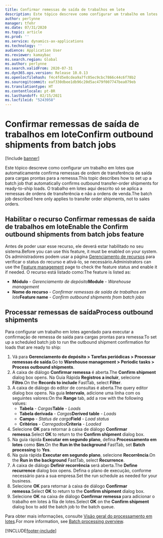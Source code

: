 ```yaml
---
title: Confirmar remessas de saída de trabalhos em lote
description: Este tópico descreve como configurar um trabalho em lotes que automaticamente confirma remessas de ordem de transferência de saída para cargas prontas para a remessa.
author: perlynne
manager: tfehr
ms.date: 07/31/2020
ms.topic: article
ms.prod: ''
ms.service: dynamics-ax-applications
ms.technology: ''
audience: Application User
ms.reviewer: kamaybac
ms.search.region: Global
ms.author: perlynne
ms.search.validFrom: 2020-07-31
ms.dyn365.ops.version: Release 10.0.13
ms.openlocfilehash: f4c4fd5e8cdea9a7fc05ec9cbc7866c44c6f78b2
ms.sourcegitcommit: eaf330dbee1db96c20d5ac479f007747bea079eb
ms.translationtype: HT
ms.contentlocale: pt-BR
ms.lasthandoff: 02/15/2021
ms.locfileid: "5243958"
---
```

# <a name="confirm-outbound-shipments-from-batch-jobs"></a><span data-ttu-id="1c936-103">Confirmar remessas de saída de trabalhos em lote</span><span class="sxs-lookup"><span data-stu-id="1c936-103">Confirm outbound shipments from batch jobs</span></span>

[!include [banner](../includes/banner.md)]

<span data-ttu-id="1c936-104">Este tópico descreve como configurar um trabalho em lotes que automaticamente confirma remessas de ordem de transferência de saída para cargas prontas para a remessa.</span><span class="sxs-lookup"><span data-stu-id="1c936-104">This topic describes how to set up a batch job that automatically confirms outbound transfer-order shipments for ready-to-ship loads.</span></span> <span data-ttu-id="1c936-105">O trabalho em lotes aqui descrito só se aplica a remessas de ordens de transferência e não a ordens de venda.</span><span class="sxs-lookup"><span data-stu-id="1c936-105">The batch job described here only applies to transfer order shipments, not to sales orders.</span></span>

## <a name="enable-the-confirm-outbound-shipments-from-batch-jobs-feature"></a><span data-ttu-id="1c936-106">Habilitar o recurso Confirmar remessas de saída de trabalhos em lote</span><span class="sxs-lookup"><span data-stu-id="1c936-106">Enable the Confirm outbound shipments from batch jobs feature</span></span>

<span data-ttu-id="1c936-107">Antes de poder usar esse recurso, ele deverá estar habilitado no seu sistema.</span><span class="sxs-lookup"><span data-stu-id="1c936-107">Before you can use this feature, it must be enabled on your system.</span></span> <span data-ttu-id="1c936-108">Os administradores podem usar a página [Gerenciamento de recursos](../../fin-ops-core/fin-ops/get-started/feature-management/feature-management-overview.md) para verificar o status do recurso e ativá-lo, se necessário.</span><span class="sxs-lookup"><span data-stu-id="1c936-108">Administrators can use the [Feature management](../../fin-ops-core/fin-ops/get-started/feature-management/feature-management-overview.md) page to check the feature status and enable it if needed.</span></span> <span data-ttu-id="1c936-109">O recurso está listado como:</span><span class="sxs-lookup"><span data-stu-id="1c936-109">The feature is listed as:</span></span>

- <span data-ttu-id="1c936-110">**Módulo** - *Gerenciamento de depósito*</span><span class="sxs-lookup"><span data-stu-id="1c936-110">**Module** - *Warehouse management*</span></span>
- <span data-ttu-id="1c936-111">**Nome do recurso** - *Confirmar remessas de saída de trabalhos em lote*</span><span class="sxs-lookup"><span data-stu-id="1c936-111">**Feature name** - *Confirm outbound shipments from batch jobs*</span></span>

## <a name="process-outbound-shipments"></a><span data-ttu-id="1c936-112">Processar remessas de saída</span><span class="sxs-lookup"><span data-stu-id="1c936-112">Process outbound shipments</span></span>

<span data-ttu-id="1c936-113">Para configurar um trabalho em lotes agendado para executar a confirmação de remessa de saída para cargas prontas para remessa:</span><span class="sxs-lookup"><span data-stu-id="1c936-113">To set up a scheduled batch job to run the outbound shipment confirmation for loads that are ready to ship:</span></span>

1. <span data-ttu-id="1c936-114">Vá para **Gerenciamento de depósito \> Tarefas periódicas \> Processar remessas de saída**.</span><span class="sxs-lookup"><span data-stu-id="1c936-114">Go to **Warehouse management \> Periodic tasks \> Process outbound shipments**.</span></span>
1. <span data-ttu-id="1c936-115">A caixa de diálogo **Confirmar remessa** é aberta.</span><span class="sxs-lookup"><span data-stu-id="1c936-115">The **Confirm shipment** dialog box opens.</span></span> <span data-ttu-id="1c936-116">Na Guia Rápida **Registros a incluir**, selecione **Filtro**.</span><span class="sxs-lookup"><span data-stu-id="1c936-116">On the **Records to include** FastTab, select **Filter**.</span></span>
1. <span data-ttu-id="1c936-117">A caixa de diálogo do editor de consultas é aberta.</span><span class="sxs-lookup"><span data-stu-id="1c936-117">The query editor dialog box opens.</span></span> <span data-ttu-id="1c936-118">Na guia **Intervalo**, adicione uma linha com os seguintes valores:</span><span class="sxs-lookup"><span data-stu-id="1c936-118">On the **Range** tab, add a row with the following values:</span></span>
    - <span data-ttu-id="1c936-119">**Tabela** - *Cargas*</span><span class="sxs-lookup"><span data-stu-id="1c936-119">**Table** - *Loads*</span></span>
    - <span data-ttu-id="1c936-120">**Tabela derivada** - *Cargas*</span><span class="sxs-lookup"><span data-stu-id="1c936-120">**Derived table** - *Loads*</span></span>
    - <span data-ttu-id="1c936-121">**Campo** - *Status de carga*</span><span class="sxs-lookup"><span data-stu-id="1c936-121">**Field** - *Load status*</span></span>
    - <span data-ttu-id="1c936-122">**Critérios** - *Carregados*</span><span class="sxs-lookup"><span data-stu-id="1c936-122">**Criteria** - *Loaded*</span></span>
1. <span data-ttu-id="1c936-123">Selecione **OK** para retornar à caixa de diálogo **Confirmar remessa**.</span><span class="sxs-lookup"><span data-stu-id="1c936-123">Select **OK** to return to the **Confirm shipment** dialog box.</span></span>
1. <span data-ttu-id="1c936-124">Na guia rápida **Executar em segundo plano**, defina **Processamento em lotes** como **Sim**.</span><span class="sxs-lookup"><span data-stu-id="1c936-124">On the **Run in the background** FastTab, set **Batch processing** to **Yes**.</span></span>
1. <span data-ttu-id="1c936-125">Na guia rápida **Executar em segundo plano**, selecione **Recorrência**.</span><span class="sxs-lookup"><span data-stu-id="1c936-125">On the **Run in the background** FastTab, select **Recurrence**.</span></span>
1. <span data-ttu-id="1c936-126">A caixa de diálogo **Definir recorrência** será aberta.</span><span class="sxs-lookup"><span data-stu-id="1c936-126">The **Define recurrence** dialog box opens.</span></span> <span data-ttu-id="1c936-127">Defina o plano de execução, conforme necessário para a sua empresa.</span><span class="sxs-lookup"><span data-stu-id="1c936-127">Set the run schedule as needed for your business.</span></span>
1. <span data-ttu-id="1c936-128">Selecione **OK** para retornar à caixa de diálogo **Confirmar remessa**.</span><span class="sxs-lookup"><span data-stu-id="1c936-128">Select **OK** to return to the **Confirm shipment** dialog box.</span></span>
1. <span data-ttu-id="1c936-129">Selecione **OK** na caixa de diálogo **Confirmar remessa** para adicionar o trabalho em lotes à fila de lotes.</span><span class="sxs-lookup"><span data-stu-id="1c936-129">Select **OK** on the **Confirm shipment** dialog box to add the batch job to the batch queue.</span></span>

<span data-ttu-id="1c936-130">Para obter mais informações, consulte [Visão geral do processamento em lotes](../../fin-ops-core/dev-itpro/sysadmin/batch-processing-overview.md).</span><span class="sxs-lookup"><span data-stu-id="1c936-130">For more information, see [Batch processing overview](../../fin-ops-core/dev-itpro/sysadmin/batch-processing-overview.md).</span></span>


[!INCLUDE[footer-include](../../includes/footer-banner.md)]
